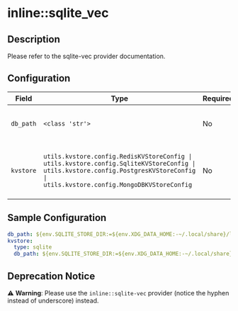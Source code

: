 # inline::sqlite_vec

## Description


Please refer to the sqlite-vec provider documentation.


## Configuration

| Field | Type | Required | Default | Description |
|-------|------|----------|---------|-------------|
| `db_path` | `<class 'str'>` | No | PydanticUndefined | Path to the SQLite database file |
| `kvstore` | `utils.kvstore.config.RedisKVStoreConfig \| utils.kvstore.config.SqliteKVStoreConfig \| utils.kvstore.config.PostgresKVStoreConfig \| utils.kvstore.config.MongoDBKVStoreConfig` | No | sqlite | Config for KV store backend (SQLite only for now) |

## Sample Configuration

```yaml
db_path: ${env.SQLITE_STORE_DIR:=${env.XDG_DATA_HOME:-~/.local/share}/llama-stack/dummy}/sqlite_vec.db
kvstore:
  type: sqlite
  db_path: ${env.SQLITE_STORE_DIR:=${env.XDG_DATA_HOME:-~/.local/share}/llama-stack/dummy}/sqlite_vec_registry.db

```

## Deprecation Notice

⚠️ **Warning**: Please use the `inline::sqlite-vec` provider (notice the hyphen instead of underscore) instead.

